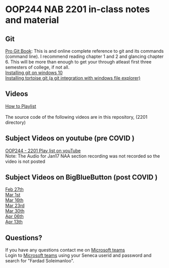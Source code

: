 # OOP244 NAB 2201 in-class notes and material 

## Git
[Pro Git Book](https://git-scm.com/book): This is and online complete reference to git and its commands (command line). I recommend reading chapter 1 and 2 and glancing chapter 6. This will be more than enough to get your through atleast first three semesters of college, if not all. <br />
[Installing git on windows 10](https://www.youtube.com/watch?v=PXQif4EZd3Y)  <br />
[Installing tortoise git (a git integration with windows file explorer)](https://www.youtube.com/watch?v=pttIoMyyMaM) <br />

## Videos
[How to Playlist](https://www.youtube.com/playlist?list=PLxB4x6RkylosAh1of4FnX7-g2fk0MUeyc)<br /><br />
The source code of the following videos are in this repository, (2201 directory)
## Subject Videos on youtube (pre COVID )  
[OOP244 - 2201 Play list on youTube](https://www.youtube.com/playlist?list=PLxB4x6RkylovDjQaolbwqJAlgyN8xog7R)<br />
Note: The Audio for Jan17 NAA section recording was not recorded so the video is not posted <br />
## Subject Videos on BigBlueButton (post COVID )
[Feb 27th](https://recordings.rna2.blindsidenetworks.com/senecacollege/8aea63989b7b54aefaeaf54d339f79238512c155-1582826183308/capture/)<br />
[Mar 1st](https://recordings.rna2.blindsidenetworks.com/senecacollege/8aea63989b7b54aefaeaf54d339f79238512c155-1583085368396/capture/)<br />
[Mar 16th](https://recordings.rna2.blindsidenetworks.com/senecacollege/8aea63989b7b54aefaeaf54d339f79238512c155-1584369768757/capture/)<br />
[Mar 23rd](https://recordings.rna2.blindsidenetworks.com/senecacollege/8aea63989b7b54aefaeaf54d339f79238512c155-1584974650508/capture/) <br />
[Mar 30th](https://recordings.rna2.blindsidenetworks.com/senecacollege/8aea63989b7b54aefaeaf54d339f79238512c155-1585579008516/capture/) <br />
[Apr 06th](https://recordings.rna2.blindsidenetworks.com/senecacollege/8aea63989b7b54aefaeaf54d339f79238512c155-1586183495685/capture/) <br />
[Apr 13th](https://recordings.rna2.blindsidenetworks.com/senecacollege/8aea63989b7b54aefaeaf54d339f79238512c155-1586788683457/capture/) <br />
## Questions? 
If you have any questions contact me on [Microsoft teams](https://www.microsoft.com/en-ca/microsoft-365/microsoft-teams/download-app)<br />
Login to [Microsoft teams](https://www.microsoft.com/en-ca/microsoft-365/microsoft-teams/download-app) using your Seneca userid and password and search for "Fardad Soleimanloo".
